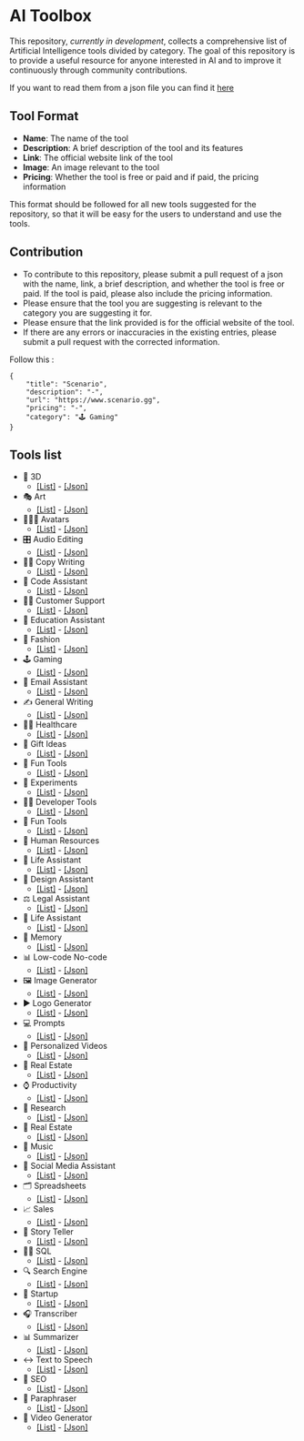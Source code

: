 # AI Toolbox


This repository, *currently in development*, collects a comprehensive list of Artificial Intelligence tools divided by category. The goal of this repository is to provide a useful resource for anyone interested in AI and to improve it continuously through community contributions.

If you want to read them from a json file you can find it [here](tools.json)

## Tool Format

- **Name**: The name of the tool
- **Description**: A brief description of the tool and its features
- **Link**: The official website link of the tool
- **Image**: An image relevant to the tool
- **Pricing**: Whether the tool is free or paid and if paid, the pricing information

This format should be followed for all new tools suggested for the repository, so that it will be easy for the users to understand and use the tools.

## Contribution

- To contribute to this repository, please submit a pull request of a json with the name, link, a brief description, and whether the tool is free or paid. If the tool is paid, please also include the pricing information.
- Please ensure that the tool you are suggesting is relevant to the category you are suggesting it for.
- Please ensure that the link provided is for the official website of the tool.
- If there are any errors or inaccuracies in the existing entries, please submit a pull request with the corrected information.

Follow this :


```
{
    "title": "Scenario",
    "description": "-",
    "url": "https://www.scenario.gg",
    "pricing": "-",
    "category": "🕹️ Gaming"
}
```

## Tools list

- 📍 3D  
  - [[List]](Categories/📍%203D/3d.md)     - [[Json]](Categories/📍%203D/json/3D.json)
- 🎭 Art  
  - [[List]](Categories/🎭%20Art/art.md)    - [[Json]](Categories/🎭%20Art/json/art.json)
- 🧑‍🤝‍🧑 Avatars  
  - [[List]](Categories/🧑‍🤝‍🧑%20Avatars/avatars.md)     - [[Json]](Categories/🧑‍🤝‍🧑%20Avatars/json/Avatars.json)
- 🎛️ Audio Editing  
  - [[List]](Categories/🎛️%20Audio%20Editing/Audio.md)     - [[Json]](Categories/🎛️%20Audio%20Editing/json/Audio.json)
- ✍🏽 Copy Writing  
  - [[List]](Categories/✍🏽%20Copy%20Writing/Copywriting.md)     - [[Json]](Categories/✍🏽%20Copy%20Writing/json/Copywriting.json)
- 🥷 Code Assistant  
  - [[List]](Categories/🥷%20Code%20Assistant/Code.md)     - [[Json]](Categories/🥷%20Code%20Assistant/json/Code.json)
- 🧑‍💻 Customer Support  
  - [[List]](Categories/🧑‍💻%20Customer%20Support/Customer.md)     - [[Json]](Categories/🧑‍💻%20Customer%20Support/json/Customer.json)
- 🏫 Education Assistant  
  - [[List]](Categories/🏫%20Education%20Assistant/Education.md)     - [[Json]](Categories/🏫%20Education%20Assistant/json/Education.json)
- 👜 Fashion  
  - [[List]](Categories/👜%20Fashion/Fashion.md)     - [[Json]](Categories/👜%20Fashion/json/fashion.json)
- 🕹️ Gaming  
  - [[List]](Categories/🕹️%20Gaming/gaming.md)     - [[Json]](Categories/🕹️%20Gaming/json/Gaming.json)
- 📧 Email Assistant  
  - [[List]](Categories/📧%20Email%20Assistant/Email.md)     - [[Json]](Categories/📧%20Email%20Assistant/json/Email.json)
- ✍️ General Writing  
  - [[List]](Categories/✍️%20General%20Writing/General.md)     - [[Json]](Categories/✍️%20General%20Writing/json/General.json)
- 🧑‍⚕️ Healthcare  
  - [[List]](Categories/🧑‍⚕️%20Healthcare/healthcare.md)     - [[Json]](Categories/🧑‍⚕️%20Healthcare/json/Healthcare.json)
- 🎁 Gift Ideas  
  - [[List]](Categories/🎁%20Gift%20Ideas/Gift.md)     - [[Json]](Categories/🎁%20Gift%20Ideas/json/Gift.json)
- 👻 Fun Tools  
  - [[List]](Categories/👻%20Fun%20Tools/Fun.md)     - [[Json]](Categories/👻%20Fun%20Tools/json/Fun.json)
- 🥼 Experiments  
  - [[List]](Categories/🥼%20Experiments/experiments.md)     - [[Json]](Categories/🥼%20Experiments/json/Experiments.json)
- 🧑‍💻 Developer Tools  
  - [[List]](Categories/🧑‍💻%20Developer%20Tools/Developer.md)     - [[Json]](Categories/🧑‍💻%20Developer%20Tools/json/Developer.json)
- 👻 Fun Tools  
  - [[List]](Categories/👻%20Fun%20Tools/Fun.md)     - [[Json]](Categories/👻%20Fun%20Tools/json/Fun.json)
- 💼 Human Resources  
  - [[List]](Categories/💼%20Human%20Resources/Human.md)     - [[Json]](Categories/💼%20Human%20Resources/json/Human.json)
- 🧬 Life Assistant  
  - [[List]](Categories/🧬%20Life%20Assistant/Life.md)     - [[Json]](Categories/🧬%20Life%20Assistant/json/Life.json)
- 🎨 Design Assistant  
  - [[List]](Categories/🎨%20Design%20Assistant/Design.md)     - [[Json]](Categories/🎨%20Design%20Assistant/json/Design.json)
- ⚖️ Legal Assistant  
  - [[List]](Categories/⚖️%20Legal%20Assistant/Legal.md)     - [[Json]](Categories/⚖️%20Legal%20Assistant/json/Legal.json)
- 🧬 Life Assistant  
  - [[List]](Categories/🧬%20Life%20Assistant/Life.md)     - [[Json]](Categories/🧬%20Life%20Assistant/json/Life.json)
- 🧠 Memory  
  - [[List]](Categories/🧠%20Memory/Memory.md)     - [[Json]](Categories/🧠%20Memory/json/Memory.json)
- 📊 Low-code No-code  
  - [[List]](Categories/📊%20Low-code%20No-code/Low-code.md)     - [[Json]](Categories/📊%20Low-code%20No-code/json/Low-code.json)
- 🖼️ Image Generator  
  - [[List]](Categories/🖼️%20Image%20Generator/Image.md)     - [[Json]](Categories/🖼️%20Image%20Generator/json/Image.json)
- ▶️ Logo Generator  
  - [[List]](Categories/▶️%20Logo%20Generator/Logo.md)     - [[Json]](Categories/▶️%20Logo%20Generator/json/Logo.json)
- 💻 Prompts  
  - [[List]](Categories/💻%20Prompts/Prompts.md)     - [[Json]](Categories/💻%20Prompts/json/Prompts.json)
- 📼 Personalized Videos  
  - [[List]](Categories/📼%20Personalized%20Videos/Personalized.md)     - [[Json]](Categories/📼%20Personalized%20Videos/json/Personalized.json)
- 🏡 Real Estate  
  - [[List]](Categories/🏡%20Real%20Estate/Real.md)     - [[Json]](Categories/🏡%20Real%20Estate/json/Real.json)
- ⌚ Productivity  
  - [[List]](Categories/⌚%20Productivity/Productivity.md)     - [[Json]](Categories/⌚%20Productivity/json/Productivity.json)
- 🔬 Research  
  - [[List]](Categories/🔬%20Research/Research.md)     - [[Json]](Categories/🔬%20Research/json/Research.json)
- 🏡 Real Estate  
  - [[List]](Categories/🏡%20Real%20Estate/Real.md)     - [[Json]](Categories/🏡%20Real%20Estate/json/Real.json)
- 🎵 Music  
  - [[List]](Categories/🎵%20Music/Music.md)     - [[Json]](Categories/🎵%20Music/json/Music.json)
- 🍒 Social Media Assistant  
  - [[List]](Categories/🍒%20Social%20Media%20Assistant/Social.md)     - [[Json]](Categories/🍒%20Social%20Media%20Assistant/json/Social.json)
- 🗂️ Spreadsheets  
  - [[List]](Categories/🗂️%20Spreadsheets/Spreadsheets.md)     - [[Json]](Categories/🗂️vSpreadsheets/json/Spreadsheets.json)
- 📈 Sales  
  - [[List]](Categories/📈%20Sales/Sales.md)     - [[Json]](Categories/📈%20Sales/json/Sales.json)
- 📖 Story Teller
  - [[List]](Categories/📖%20Story%20Teller/Story%20Teller.md)     - [[Json]](Categories/📖%20Story%20Teller/json/Story%20Teller.json)
- 🤵‍♀️ SQL  
  - [[List]](Categories/🤵‍♀️%20SQL/SQL.md)     - [[Json]](Categories/🤵‍♀️%20SQL/json/SQL.json)
- 🔍 Search Engine  
  - [[List]](Categories/🔍%20Search%20Engine/Search.md)     - [[Json]](Categories/🔍%20Search%20Engine/json/Search.json)
- 🦄 Startup  
  - [[List]](Categories/🦄%20Startup/Startup.md)     - [[Json]](Categories/🦄%20Startup/json/Startup.json)
- 🎧 Transcriber  
  - [[List]](Categories/🎧%20Transcriber/Transcriber.md)     - [[Json]](Categories/🎧%20Transcriber/json/Transcriber.json)
- 📊 Summarizer  
  - [[List]](Categories/📊%20Summarizer/Summarizer.md)     - [[Json]](Categories/📊%20Summarizer/json/Summarizer.json)
- ↔️ Text to Speech  
  - [[List]](Categories/↔️%20Text%20to%20Speech/Text.md)     - [[Json]](Categories/↔️%20Text%20to%20Speech/json/Text.json)
- 🤔 SEO  
  - [[List]](Categories/🤔%20SEO/SEO.md)     - [[Json]](Categories/🤔%20SEO/json/SEO.json)
- 📃 Paraphraser  
  - [[List]](Categories/📃%20Paraphraser/Paraphraser.md)     - [[Json]](Categories/📃%20Paraphraser/json/Paraphraser.json)
- 📼 Video Generator  
  - [[List]](Categories/📼%20Video%20Generator/Video.md)     - [[Json]](Categories/📼Video%20Generator/json/Video.json)








